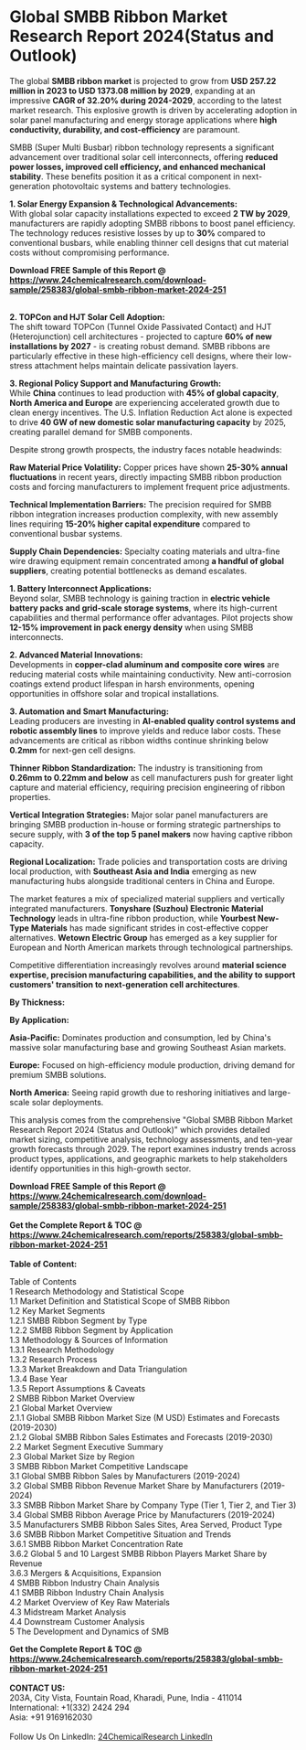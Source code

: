 <h1>Global SMBB Ribbon Market Research Report 2024(Status and Outlook)</h1><p>The global <strong>SMBB ribbon market</strong> is projected to grow from <strong>USD 257.22 million in 2023 to USD 1373.08 million by 2029</strong>, expanding at an impressive <strong>CAGR of 32.20% during 2024-2029</strong>, according to the latest market research. This explosive growth is driven by accelerating adoption in solar panel manufacturing and energy storage applications where <strong>high conductivity, durability, and cost-efficiency</strong> are paramount.</p><p>SMBB (Super Multi Busbar) ribbon technology represents a significant advancement over traditional solar cell interconnects, offering <strong>reduced power losses, improved cell efficiency, and enhanced mechanical stability</strong>. These benefits position it as a critical component in next-generation photovoltaic systems and battery technologies.</p><p><strong>1. Solar Energy Expansion &amp; Technological Advancements:</strong><br>
With global solar capacity installations expected to exceed <strong>2 TW by 2029</strong>, manufacturers are rapidly adopting SMBB ribbons to boost panel efficiency. The technology reduces resistive losses by up to <strong>30%</strong> compared to conventional busbars, while enabling thinner cell designs that cut material costs without compromising performance.</p><div><b>Download FREE Sample of this Report @ 
            <a href="https://www.24chemicalresearch.com/download-sample/258383/global-smbb-ribbon-market-2024-251">
            https://www.24chemicalresearch.com/download-sample/258383/global-smbb-ribbon-market-2024-251</a></b></div><br><p><strong>2. TOPCon and HJT Solar Cell Adoption:</strong><br>
The shift toward TOPCon (Tunnel Oxide Passivated Contact) and HJT (Heterojunction) cell architectures - projected to capture <strong>60% of new installations by 2027</strong> - is creating robust demand. SMBB ribbons are particularly effective in these high-efficiency cell designs, where their low-stress attachment helps maintain delicate passivation layers.</p><p><strong>3. Regional Policy Support and Manufacturing Growth:</strong><br>
While <strong>China</strong> continues to lead production with <strong>45% of global capacity</strong>, <strong>North America and Europe</strong> are experiencing accelerated growth due to clean energy incentives. The U.S. Inflation Reduction Act alone is expected to drive <strong>40 GW of new domestic solar manufacturing capacity</strong> by 2025, creating parallel demand for SMBB components.</p><p>Despite strong growth prospects, the industry faces notable headwinds:</p><p><strong>Raw Material Price Volatility:</strong> Copper prices have shown <strong>25-30% annual fluctuations</strong> in recent years, directly impacting SMBB ribbon production costs and forcing manufacturers to implement frequent price adjustments.</p><p><strong>Technical Implementation Barriers:</strong> The precision required for SMBB ribbon integration increases production complexity, with new assembly lines requiring <strong>15-20% higher capital expenditure</strong> compared to conventional busbar systems.</p><p><strong>Supply Chain Dependencies:</strong> Specialty coating materials and ultra-fine wire drawing equipment remain concentrated among <strong>a handful of global suppliers</strong>, creating potential bottlenecks as demand escalates.</p><p><strong>1. Battery Interconnect Applications:</strong><br>
Beyond solar, SMBB technology is gaining traction in <strong>electric vehicle battery packs and grid-scale storage systems</strong>, where its high-current capabilities and thermal performance offer advantages. Pilot projects show <strong>12-15% improvement in pack energy density</strong> when using SMBB interconnects.</p><p><strong>2. Advanced Material Innovations:</strong><br>
Developments in <strong>copper-clad aluminum and composite core wires</strong> are reducing material costs while maintaining conductivity. New anti-corrosion coatings extend product lifespan in harsh environments, opening opportunities in offshore solar and tropical installations.</p><p><strong>3. Automation and Smart Manufacturing:</strong><br>
Leading producers are investing in <strong>AI-enabled quality control systems and robotic assembly lines</strong> to improve yields and reduce labor costs. These advancements are critical as ribbon widths continue shrinking below <strong>0.2mm</strong> for next-gen cell designs.</p><p><strong>Thinner Ribbon Standardization:</strong> The industry is transitioning from <strong>0.26mm to 0.22mm and below</strong> as cell manufacturers push for greater light capture and material efficiency, requiring precision engineering of ribbon properties.</p><p><strong>Vertical Integration Strategies:</strong> Major solar panel manufacturers are bringing SMBB production in-house or forming strategic partnerships to secure supply, with <strong>3 of the top 5 panel makers</strong> now having captive ribbon capacity.</p><p><strong>Regional Localization:</strong> Trade policies and transportation costs are driving local production, with <strong>Southeast Asia and India</strong> emerging as new manufacturing hubs alongside traditional centers in China and Europe.</p><p>The market features a mix of specialized material suppliers and vertically integrated manufacturers. <strong>Tonyshare (Suzhou) Electronic Material Technology</strong> leads in ultra-fine ribbon production, while <strong>Yourbest New-Type Materials</strong> has made significant strides in cost-effective copper alternatives. <strong>Wetown Electric Group</strong> has emerged as a key supplier for European and North American markets through technological partnerships.</p><p>Competitive differentiation increasingly revolves around <strong>material science expertise, precision manufacturing capabilities, and the ability to support customers' transition to next-generation cell architectures</strong>.</p><p><strong>By Thickness:</strong></p><p><strong>By Application:</strong></p><p><strong>Asia-Pacific:</strong> Dominates production and consumption, led by China's massive solar manufacturing base and growing Southeast Asian markets.</p><p><strong>Europe:</strong> Focused on high-efficiency module production, driving demand for premium SMBB solutions.</p><p><strong>North America:</strong> Seeing rapid growth due to reshoring initiatives and large-scale solar deployments.</p><p>This analysis comes from the comprehensive "Global SMBB Ribbon Market Research Report 2024 (Status and Outlook)" which provides detailed market sizing, competitive analysis, technology assessments, and ten-year growth forecasts through 2029. The report examines industry trends across product types, applications, and geographic markets to help stakeholders identify opportunities in this high-growth sector.</p><div><b>Download FREE Sample of this Report @ 
            <a href="https://www.24chemicalresearch.com/download-sample/258383/global-smbb-ribbon-market-2024-251">
            https://www.24chemicalresearch.com/download-sample/258383/global-smbb-ribbon-market-2024-251</a></b></div><br><div><b>Get the Complete Report & TOC @ 
            <a href="https://www.24chemicalresearch.com/reports/258383/global-smbb-ribbon-market-2024-251">
            https://www.24chemicalresearch.com/reports/258383/global-smbb-ribbon-market-2024-251</a></b></div><br>
            <b>Table of Content:</b><p>Table of Contents<br />
1 Research Methodology and Statistical Scope<br />
1.1 Market Definition and Statistical Scope of SMBB Ribbon<br />
1.2 Key Market Segments<br />
1.2.1 SMBB Ribbon Segment by Type<br />
1.2.2 SMBB Ribbon Segment by Application<br />
1.3 Methodology & Sources of Information<br />
1.3.1 Research Methodology<br />
1.3.2 Research Process<br />
1.3.3 Market Breakdown and Data Triangulation<br />
1.3.4 Base Year<br />
1.3.5 Report Assumptions & Caveats<br />
2 SMBB Ribbon Market Overview<br />
2.1 Global Market Overview<br />
2.1.1 Global SMBB Ribbon Market Size (M USD) Estimates and Forecasts (2019-2030)<br />
2.1.2 Global SMBB Ribbon Sales Estimates and Forecasts (2019-2030)<br />
2.2 Market Segment Executive Summary<br />
2.3 Global Market Size by Region<br />
3 SMBB Ribbon Market Competitive Landscape<br />
3.1 Global SMBB Ribbon Sales by Manufacturers (2019-2024)<br />
3.2 Global SMBB Ribbon Revenue Market Share by Manufacturers (2019-2024)<br />
3.3 SMBB Ribbon Market Share by Company Type (Tier 1, Tier 2, and Tier 3)<br />
3.4 Global SMBB Ribbon Average Price by Manufacturers (2019-2024)<br />
3.5 Manufacturers SMBB Ribbon Sales Sites, Area Served, Product Type<br />
3.6 SMBB Ribbon Market Competitive Situation and Trends<br />
3.6.1 SMBB Ribbon Market Concentration Rate<br />
3.6.2 Global 5 and 10 Largest SMBB Ribbon Players Market Share by Revenue<br />
3.6.3 Mergers & Acquisitions, Expansion<br />
4 SMBB Ribbon Industry Chain Analysis<br />
4.1 SMBB Ribbon Industry Chain Analysis<br />
4.2 Market Overview of Key Raw Materials<br />
4.3 Midstream Market Analysis<br />
4.4 Downstream Customer Analysis<br />
5 The Development and Dynamics of SMB</p><div><b>Get the Complete Report & TOC @ 
            <a href="https://www.24chemicalresearch.com/reports/258383/global-smbb-ribbon-market-2024-251">
            https://www.24chemicalresearch.com/reports/258383/global-smbb-ribbon-market-2024-251</a></b></div><br><b>CONTACT US:</b><br>
            203A, City Vista, Fountain Road, Kharadi, Pune, India - 411014<br>
            International: +1(332) 2424 294<br>
            Asia: +91 9169162030 <br><br>
            Follow Us On LinkedIn: <a href="https://www.linkedin.com/company/24chemicalresearch/">24ChemicalResearch LinkedIn</a>